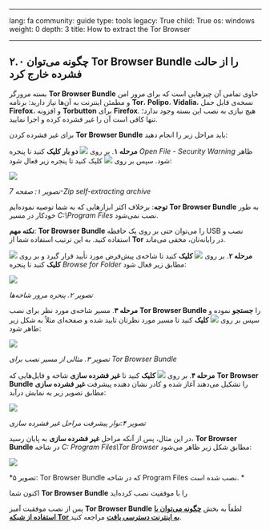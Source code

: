 

---

lang: fa
community: guide
type: tools
legacy: True
child: True
os: windows
weight: 0
depth: 3
title: How to extract the Tor Browser

---

<a name="2.0"></a>
## ۲.۰ چگونه می‌توان Tor Browser Bundle را از حالت فشرده خارج کرد ##

بسته مرورگر **Tor Browser Bundle** حاوی تمامی آن چیزهایی است که برای مرور امن و مطمئن اینترنت به آن‌ها نیاز دارید: برنامه **Tor**، **Polipo**، **Vidalia**، نسخه‌ی قابل حمل **Firefox**، و افزونه **Torbutton** برای **Firefox**. هیچ نیازی به نصب این بسته وجود ندارد؛ تنها کافی است آن را غیر فشرده کرده و اجرا نمایید. 

برای غیر فشرده کردن **Tor Browser Bundle** باید مراحل زیر را انجام دهید:

**مرحله ۱**. بر روی ![](/sbox/screen/tor-en/01.png) **دو بار کلیک** کنید تا پنجره *Open File - Security Warning* ظاهر شود. سپس بر روی ![](/sbox/screen/tor-en/02.png) کلیک کنید تا پنجره زیر فعال شود:

![](/sbox/screen/tor-en/03.png)

*تصویر ۱: صفحه  7-Zip self-extracting archive*

**توجه**: برخلاف اکثر ابزارهایی که به شما توصیه نموده‌ایم **Tor Browser Bundle** به طور خودکار در مسیر *C:\Program Files* نصب نمی‌شود.

**نکته مهم**: **Tor Browser Bundle** را می‌توان حتی بر روی یک حافظه USB نصب و استفاده کنید. به این ترتیب استفاده شما از **Tor** در رایانه‌تان، مخفی می‌ماند.

**مرحله ۲**. بر روی ![](/sbox/screen/tor-en/04.png) **کلیک** کنید تا شاخه‌ی پیش‌فرض مورد تأیید قرار گیرد و بر روی ![](/sbox/screen/tor-en/05.png) **کلیک** کنید تا پنجره *Browse for Folder* مطابق زیر فعال شود:
 
![](/sbox/screen/tor-en/06.png)

*تصویر ۲. پنجره مرور شاخه‌ها*

**مرحله ۳**. مسیر شاخه‌ی مورد نظر برای نصب **Tor Browser Bundle** را **جستجو** نموده و سپس بر روی ![](/sbox/screen/tor-en/07.png) **کلیک** کنید تا مسیر مورد نظرتان تایید شده و صفحه‌ای مثلاً به شکل زیر طاهر شود: 

![](/sbox/screen/tor-en/08.png)

*تصویر ۳. مثالی از مسیر نصب برای Tor Browser Bundle*
  

**مرحله ۴**. بر روی ![](/sbox/screen/tor-en/04.png) **کلیک** کنید تا **غیر فشرده سازی** شاخه و فایل‌هایی که **Tor Browser Bundle** را تشکیل می‌دهند آغاز شده و کادر نشان دهنده پیشرفت **غیر فشرده سازی** مطابق تصویر زیر به نمایش درآید:

![](/sbox/screen/tor-en/09.png)

*تصویر ۴:نوار پیشرفت مراحل غیر فشرده سازی*

در این مثال، پس از آنکه مراحل **غیر فشرده سازی** به پایان رسید، **Tor Browser Bundle** در شاخه *C: Program Files\Tor Browser* مطابق شکل زیر ظاهر می‌شود:

![](/sbox/screen/tor-en/10.png) 

*تصویر ۵: Tor Browser Bundle که در شاخه Program Files نصب شده است. *

اکنون شما **Tor Browser Bundle** را با موفقیت نصب کرده‌اید

پس از نصب موفقیت آمیز **Tor Browser Bundle** لطفاً به بخش [**چگونه می‌توان با استفاده از شبکه Tor به اینترنت دسترسی یافت**](/fa/howtoconnectinternet) مراجعه کنید.



